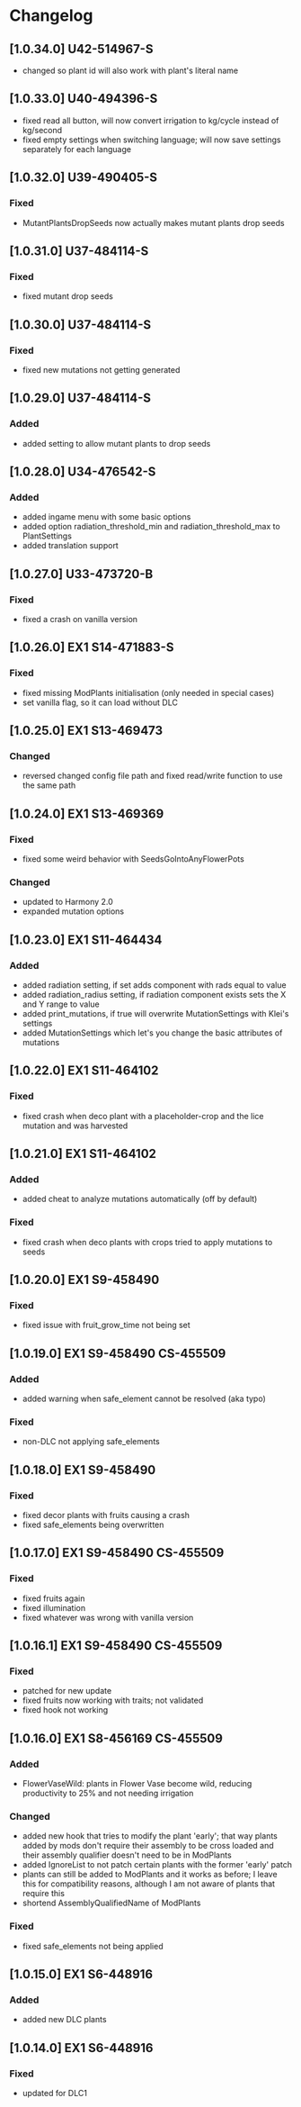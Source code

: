 # Changelog

## [1.0.34.0] U42-514967-S
- changed so plant id will also work with plant's literal name

## [1.0.33.0] U40-494396-S
- fixed read all button, will now convert irrigation to kg/cycle instead of kg/second
- fixed empty settings when switching language; will now save settings separately for each language

## [1.0.32.0] U39-490405-S

### Fixed
- MutantPlantsDropSeeds now actually makes mutant plants drop seeds

## [1.0.31.0] U37-484114-S

### Fixed
- fixed mutant drop seeds

## [1.0.30.0] U37-484114-S

### Fixed
- fixed new mutations not getting generated

## [1.0.29.0] U37-484114-S

### Added
- added setting to allow mutant plants to drop seeds

## [1.0.28.0] U34-476542-S

### Added
- added ingame menu with some basic options
- added option radiation_threshold_min and radiation_threshold_max to PlantSettings
- added translation support

## [1.0.27.0] U33-473720-B

### Fixed
- fixed a crash on vanilla version

## [1.0.26.0] EX1 S14-471883-S

### Fixed
- fixed missing ModPlants initialisation (only needed in special cases)
- set vanilla flag, so it can load without DLC

## [1.0.25.0] EX1 S13-469473

### Changed
- reversed changed config file path and fixed read/write function to use the same path

## [1.0.24.0] EX1 S13-469369

### Fixed
- fixed some weird behavior with SeedsGoIntoAnyFlowerPots

### Changed
- updated to Harmony 2.0
- expanded mutation options

## [1.0.23.0] EX1 S11-464434

### Added
- added radiation setting, if set adds component with rads equal to value
- added radiation_radius setting, if radiation component exists sets the X and Y range to value
- added print_mutations, if true will overwrite MutationSettings with Klei's settings
- added MutationSettings which let's you change the basic attributes of mutations

## [1.0.22.0] EX1 S11-464102

### Fixed
- fixed crash when deco plant with a placeholder-crop and the lice mutation and was harvested

## [1.0.21.0] EX1 S11-464102

### Added
- added cheat to analyze mutations automatically (off by default)

### Fixed
- fixed crash when deco plants with crops tried to apply mutations to seeds

## [1.0.20.0] EX1 S9-458490

### Fixed
- fixed issue with fruit_grow_time not being set

## [1.0.19.0] EX1 S9-458490 CS-455509

### Added
- added warning when safe_element cannot be resolved (aka typo)

### Fixed
- non-DLC not applying safe_elements

## [1.0.18.0] EX1 S9-458490

### Fixed
- fixed decor plants with fruits causing a crash
- fixed safe_elements being overwritten

## [1.0.17.0] EX1 S9-458490 CS-455509

### Fixed
- fixed fruits again
- fixed illumination
- fixed whatever was wrong with vanilla version

## [1.0.16.1] EX1 S9-458490 CS-455509

### Fixed
- patched for new update
- fixed fruits now working with traits; not validated
- fixed hook not working

## [1.0.16.0] EX1 S8-456169 CS-455509

### Added
- FlowerVaseWild: plants in Flower Vase become wild, reducing productivity to 25% and not needing irrigation

### Changed
- added new hook that tries to modify the plant 'early'; that way plants added by mods don't require their assembly to be cross loaded and their assembly qualifier doesn't need to be in ModPlants
- added IgnoreList to not patch certain plants with the former 'early' patch
- plants can still be added to ModPlants and it works as before; I leave this for compatibility reasons, although I am not aware of plants that require this
- shortend AssemblyQualifiedName of ModPlants

### Fixed
- fixed safe_elements not being applied

## [1.0.15.0] EX1 S6-448916

### Added
- added new DLC plants

## [1.0.14.0] EX1 S6-448916

### Fixed
- updated for DLC1
